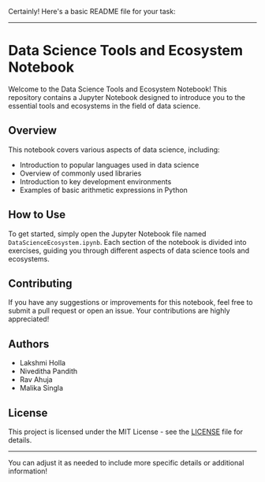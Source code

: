 Certainly! Here's a basic README file for your task:

---

# Data Science Tools and Ecosystem Notebook

Welcome to the Data Science Tools and Ecosystem Notebook! This repository contains a Jupyter Notebook designed to introduce you to the essential tools and ecosystems in the field of data science.

## Overview

This notebook covers various aspects of data science, including:

- Introduction to popular languages used in data science
- Overview of commonly used libraries
- Introduction to key development environments
- Examples of basic arithmetic expressions in Python

## How to Use

To get started, simply open the Jupyter Notebook file named `DataScienceEcosystem.ipynb`. Each section of the notebook is divided into exercises, guiding you through different aspects of data science tools and ecosystems.

## Contributing

If you have any suggestions or improvements for this notebook, feel free to submit a pull request or open an issue. Your contributions are highly appreciated!

## Authors

- Lakshmi Holla
- Niveditha Pandith
- Rav Ahuja
- Malika Singla

## License

This project is licensed under the MIT License - see the [LICENSE](LICENSE) file for details.

---

You can adjust it as needed to include more specific details or additional information!